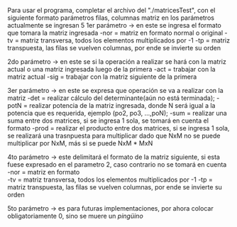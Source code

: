Para usar el programa, completar el archivo del "./matricesTest", con el siguiente formato
  parámetros
  filas, columnas
  matriz
en los parámetros actualmente se ingresan 5
1er parámetro -> en este se ingresa el formato que tomara la matriz ingresada
  -nor = matriz en formato normal o original
  -tv = matriz transversa, todos los elementos multiplicados por -1
  -tp = matriz transpuesta, las filas se vuelven columnas, por ende se invierte su orden

2do parámetro -> en este se si la operación a realizar se hará con la matriz actual o una matriz ingresada luego de la primera
  -act = trabajar con la matriz actual
  -sig = trabajar con la matriz siguiente de la primera

3er parámetro -> en este se expresa que operación se va a realizar con la matriz
  -det = realizar cálculo del determinante(aún no está terminada);
  -potN = realizar potencia de la matriz ingresada, donde N será igual a la potencia que es requerida, ejemplo (po2, po3, ...,poN);
  -sum = realizar una suma entre dos matrices, si se ingresa 1 sola, se tomará en cuenta el formato
  -prod = realizar el producto entre dos matrices, si se ingresa 1 sola, se realizará una trasnpuesta 
  para multiplicar dado que NxM no se puede multiplicar por NxM, más si se puede NxM * MxN

4to parámetro -> este delimitará el formato de la matriz siguiente, si esta fuese expresado en el parametro 2, caso contrario no se tomará en cuenta
  -nor = matriz en formato  
  -tv = matriz transversa, todos los elementos multiplicados por -1
  -tp = matriz transpuesta, las filas se vuelven columnas, por ende se invierte su orden

5to parámetro -> es para futuras implementaciones, por ahora colocar obligatoriamente 0, sino se muere un *pingüino*

